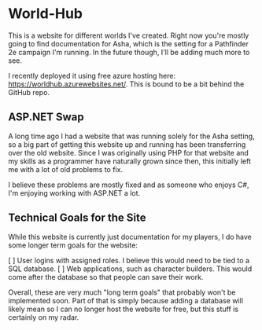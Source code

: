 # World-Hub
This is a website for different worlds I've created. Right now you're mostly going to find documentation for Asha, which is the setting for a Pathfinder 2e campaign I'm running. In the future though, I'll be adding much more to see.

I recently deployed it using free azure hosting here: https://worldhub.azurewebsites.net/. This is bound to be a bit behind the GitHub repo.

## ASP.NET Swap
A long time ago I had a website that was running solely for the Asha setting, so a big part of getting this website up and running has been transferring over the old website. Since I was originally using PHP for that website and my skills as a programmer have naturally grown since then, this initially left me with a lot of old problems to fix.

I believe these problems are mostly fixed and as someone who enjoys C#, I'm enjoying working with ASP.NET a lot. 

## Technical Goals for the Site
While this website is currently just documentation for my players, I do have some longer term goals for the website:

[ ] User logins with assigned roles. I believe this would need to be tied to a SQL database.
[ ] Web applications, such as character builders. This would come after the database so that people can save their work.

Overall, these are very much "long term goals" that probably won't be implemented soon. Part of that is simply because adding a database will likely mean so I can no longer host the website for free, but this stuff is certainly on my radar.
